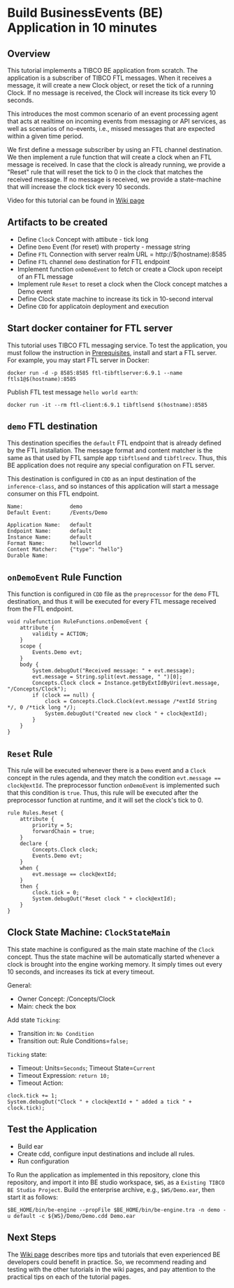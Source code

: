 # Build BusinessEvents (BE) Application in 10 minutes

## Overview

This tutorial implements a TIBCO BE application from scratch.  The application is a subscriber of TIBCO FTL messages.  When it receives a message, it will create a new Clock object, or reset the tick of a running Clock.  If no message is received, the Clock will increase its tick every 10 seconds. 

This introduces the most common scenario of an event processing agent that acts at realtime on incoming events from messaging or API services, as well as scenarios of no-events, i.e., missed messages that are expected within a given time period.

We first define a message subscriber by using an FTL channel destination.  We then implement a rule function that will create a clock when an FTL message is received.  In case that the clock is already running, we provide a "Reset" rule that will reset the tick to 0 in the clock that matches the received message.  If no message is received, we provide a state-machine that will increase the clock tick every 10 seconds.

Video for this tutorial can be found in [Wiki page](https://github.com/learn-tibco-cep/tutorials/wiki/Get-Started)

## Artifacts to be created

* Define `Clock` Concept with attibute - tick long
* Define `Demo` Event (for reset) with property - message string
* Define `FTL` Connection with server realm URL = http://$(hostname):8585
* Define `FTL` channel `demo` destination for FTL endpoint
* Implement function `onDemoEvent` to fetch or create a Clock upon receipt of an FTL message
* Implement rule `Reset` to reset a clock when the Clock concept matches a Demo event
* Define Clock state machine to increase its tick in 10-second interval
* Define `CDD` for applicatoin deployment and execution

## Start docker container for FTL server

This tutorial uses TIBCO FTL messaging service.  To test the application, you must follow the instruction in [Prerequisites](https://github.com/learn-tibco-cep/tutorials/wiki/Prerequisites), install and start a FTL server.  For example, you may start FTL server in Docker:

```
docker run -d -p 8585:8585 ftl-tibftlserver:6.9.1 --name ftls1@$(hostname):8585
```

Publish FTL test message `hello world earth`:

```
docker run -it --rm ftl-client:6.9.1 tibftlsend $(hostname):8585
```

## `demo` FTL destination

This destination specifies the `default` FTL endpoint that is already defined by the FTL installation.  The message format and content matcher is the same as that used by FTL sample app `tibftlsend` and `tibftlrecv`.  Thus, this BE application does not require any special configuration on FTL server.

This destination is configured in `CDD` as an input destination of the `inference-class`, and so instances of this application will start a message consumer on this FTL endpoint.

```
Name:               demo
Default Event:      /Events/Demo

Application Name:   default
Endpoint Name:      default
Instance Name:      default
Format Name:        helloworld
Content Matcher:    {"type": "hello"}
Durable Name:       
```

## `onDemoEvent` Rule Function

This function is configured in `CDD` file as the `preprocessor` for the `demo` FTL destination, and thus it will be executed for every FTL message received from the FTL endpoint.

```
void rulefunction RuleFunctions.onDemoEvent {
    attribute {
        validity = ACTION;
    }
    scope {
        Events.Demo evt;
    }
    body {
        System.debugOut("Received message: " + evt.message);
        evt.message = String.split(evt.message, " ")[0];
        Concepts.Clock clock = Instance.getByExtIdByUri(evt.message, "/Concepts/Clock");
        if (clock == null) {
            clock = Concepts.Clock.Clock(evt.message /*extId String */, 0 /*tick long */);
            System.debugOut("Created new clock " + clock@extId);
        }
    }
}
```

## `Reset` Rule

This rule will be executed whenever there is a `Demo` event and a `Clock` concept in the rules agenda, and they match the condition `evt.message == clock@extId`.  The preprocessor function `onDemoEvent` is implemented such that this condition is `true`.  Thus, this rule will be executed after the preprocessor function at runtime, and it will set the clock's tick to 0.

```
rule Rules.Reset {
    attribute {
        priority = 5;
        forwardChain = true;
    }
    declare {
        Concepts.Clock clock;
        Events.Demo evt;
    }
    when {
        evt.message == clock@extId;
    }
    then {
        clock.tick = 0;
        System.debugOut("Reset clock " + clock@extId);
    }
}
```

## Clock State Machine: `ClockStateMain`

This state machine is configured as the main state machine of the `Clock` concept.  Thus the state machine will be automatically started whenever a clock is brought into the engine working memory. It simply times out every 10 seconds, and increases its tick at every timeout.

General: 
* Owner Concept: /Concepts/Clock
* Main: check the box

Add state `Ticking`:
* Transition in: `No Condition`
* Transition out: Rule Conditions=`false;`

`Ticking` state:
* Timeout: Units=`Seconds`; Timeout State=`Current`
* Timeout Expression: `return 10;`
* Timeout Action:
```
clock.tick += 1;
System.debugOut("Clock " + clock@extId + " added a tick " + clock.tick);
```

## Test the Application

* Build ear
* Create cdd, configure input destinations and include all rules.
* Run configuration

To Run the application as implemented in this repository, clone this repository, and import it into BE studio workspace, `$WS`, as a `Existing TIBCO BE Studio Project`.  Build the enterprise archive, e.g., `$WS/Demo.ear`, then start it as follows:

```
$BE_HOME/bin/be-engine --propFile $BE_HOME/bin/be-engine.tra -n demo -u default -c ${WS}/Demo/Demo.cdd Demo.ear
```

## Next Steps

The [Wiki page](https://github.com/learn-tibco-cep/tutorials/wiki/Get-Started) describes more tips and tutorials that even experienced BE developers could benefit in practice.  So, we recommend reading and testing with the other tutorials in the wiki pages, and pay attention to the practical tips on each of the tutorial pages.
